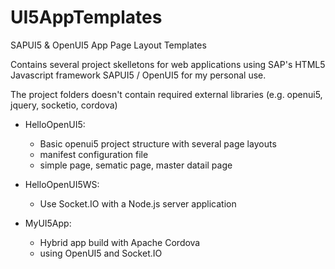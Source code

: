 # UI5AppTemplates
SAPUI5 &amp; OpenUI5 App Page Layout Templates

Contains several project skelletons for web applications using SAP's HTML5 Javascript framework SAPUI5 / OpenUI5 for my personal use.

The project folders doesn't contain required external libraries (e.g. openui5, jquery, socketio, cordova)

- HelloOpenUI5: 
  - Basic openui5 project structure with several page layouts
  - manifest configuration file
  - simple page, sematic page, master datail page
  
- HelloOpenUI5WS: 
  - Use Socket.IO with a Node.js server application

- MyUI5App: 
  - Hybrid app build with Apache Cordova 
  - using OpenUI5 and Socket.IO
